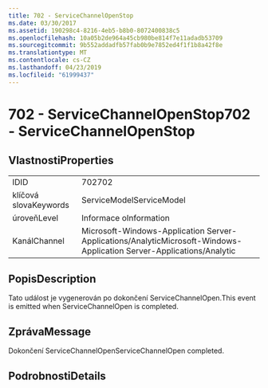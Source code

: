 ```yaml
---
title: 702 - ServiceChannelOpenStop
ms.date: 03/30/2017
ms.assetid: 190298c4-8216-4eb5-b8b0-8072400838c5
ms.openlocfilehash: 10a05b2de964a45cb980be814f7e11adadb53709
ms.sourcegitcommit: 9b552addadfb57fab0b9e7852ed4f1f1b8a42f8e
ms.translationtype: MT
ms.contentlocale: cs-CZ
ms.lasthandoff: 04/23/2019
ms.locfileid: "61999437"
---
```

# <a name="702---servicechannelopenstop"></a><span data-ttu-id="8df27-102">702 - ServiceChannelOpenStop</span><span class="sxs-lookup"><span data-stu-id="8df27-102">702 - ServiceChannelOpenStop</span></span>
## <a name="properties"></a><span data-ttu-id="8df27-103">Vlastnosti</span><span class="sxs-lookup"><span data-stu-id="8df27-103">Properties</span></span>  
  
|||  
|-|-|  
|<span data-ttu-id="8df27-104">ID</span><span class="sxs-lookup"><span data-stu-id="8df27-104">ID</span></span>|<span data-ttu-id="8df27-105">702</span><span class="sxs-lookup"><span data-stu-id="8df27-105">702</span></span>|  
|<span data-ttu-id="8df27-106">klíčová slova</span><span class="sxs-lookup"><span data-stu-id="8df27-106">Keywords</span></span>|<span data-ttu-id="8df27-107">ServiceModel</span><span class="sxs-lookup"><span data-stu-id="8df27-107">ServiceModel</span></span>|  
|<span data-ttu-id="8df27-108">úroveň</span><span class="sxs-lookup"><span data-stu-id="8df27-108">Level</span></span>|<span data-ttu-id="8df27-109">Informace o</span><span class="sxs-lookup"><span data-stu-id="8df27-109">Information</span></span>|  
|<span data-ttu-id="8df27-110">Kanál</span><span class="sxs-lookup"><span data-stu-id="8df27-110">Channel</span></span>|<span data-ttu-id="8df27-111">Microsoft-Windows-Application Server-Applications/Analytic</span><span class="sxs-lookup"><span data-stu-id="8df27-111">Microsoft-Windows-Application Server-Applications/Analytic</span></span>|  
  
## <a name="description"></a><span data-ttu-id="8df27-112">Popis</span><span class="sxs-lookup"><span data-stu-id="8df27-112">Description</span></span>  
 <span data-ttu-id="8df27-113">Tato událost je vygenerován po dokončení ServiceChannelOpen.</span><span class="sxs-lookup"><span data-stu-id="8df27-113">This event is emitted when ServiceChannelOpen is completed.</span></span>  
  
## <a name="message"></a><span data-ttu-id="8df27-114">Zpráva</span><span class="sxs-lookup"><span data-stu-id="8df27-114">Message</span></span>  
 <span data-ttu-id="8df27-115">Dokončení ServiceChannelOpen</span><span class="sxs-lookup"><span data-stu-id="8df27-115">ServiceChannelOpen completed.</span></span>  
  
## <a name="details"></a><span data-ttu-id="8df27-116">Podrobnosti</span><span class="sxs-lookup"><span data-stu-id="8df27-116">Details</span></span>
